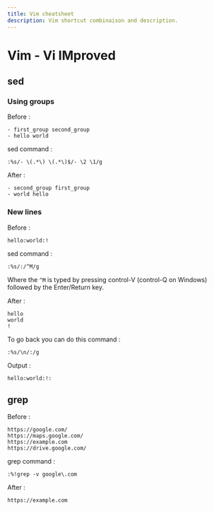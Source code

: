 ```yaml
---
title: Vim cheatsheet
description: Vim shortcut combinaison and description.
---
```


# Vim - Vi IMproved

## sed

### Using groups

Before :

```
- first_group second_group
- hello world
```

sed command :

```
:%s/- \(.*\) \(.*\)$/- \2 \1/g
```

After :

```
- second_group first_group
- world hello
```

### New lines

Before :

```
hello:world:!
```

sed command :

```
:%s/:/^M/g
```

Where the `^M` is typed by pressing control-V (control-Q on Windows) followed by the Enter/Return key.

After :

```
hello
world
!
```

To go back you can do this command :

```
:%s/\n/:/g
```

Output :

```
hello:world:!:
```

## grep

Before :

```
https://google.com/
https://maps.google.com/
https://example.com
https://drive.google.com/
```

grep command :

```
:%!grep -v google\.com
```

After :

```
https://example.com
```